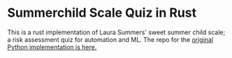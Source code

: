 Summerchild Scale Quiz in Rust
==============================

This is a rust implementation of Laura Summers' sweet summer child scale; a risk assessment quiz for automation and ML. The repo for the [original Python implementation is here.](https://github.com/summerscope/summerchildpy/)
